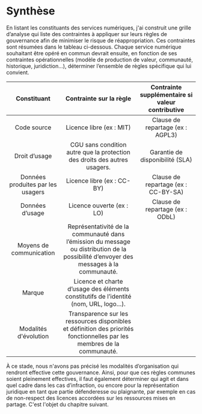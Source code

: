 # Synthèse

En listant les constituants des services numériques, j'ai construit une grille d’analyse qui liste des contraintes à appliquer sur leurs règles de gouvernance afin de minimiser le risque de réappropriation. Ces contraintes sont résumées dans le tableau ci-dessous. Chaque service numérique souhaitant être opéré en commun devrait ensuite, en fonction de ses contraintes opérationnelles (modèle de production de valeur, communauté, historique, juridiction…), déterminer l’ensemble de règles spécifique qui lui convient.

|            Constituant            |                                                         Contrainte sur la règle                                                        | Contrainte supplémentaire si valeur contributive |
|:---------------------------------:|:--------------------------------------------------------------------------------------------------------------------------------------:|:------------------------------------------------:|
|            Code source            | Licence libre (ex : MIT)                                                                                                               | Clause de repartage (ex : AGPL3)                 |
|           Droit d’usage           | CGU sans condition autre que la protection des droits des autres usagers.                                                              | Garantie de disponibilité (SLA)                  |
| Données produites par les usagers | Licence libre (ex : CC-BY)                                                                                                             | Clause de repartage (ex : CC-BY-SA)              |
|          Données d’usage          | Licence ouverte (ex : LO)                                                                                                              | Clause de repartage (ex : ODbL)                  |
|      Moyens de communication      | Représentativité de la communauté dans l’émission du message ou distribution de la possibilité d’envoyer des messages à la communauté. |                                                  |
|               Marque              | Licence et charte d’usage des éléments constitutifs de l’identité (nom, URL, logo…).                                                   |                                                  |
|       Modalités d'évolution       | Transparence sur les ressources disponibles et définition des priorités fonctionnelles par les membres de la communauté.               |                                                  |

À ce stade, nous n'avons pas précisé les modalités d’organisation qui rendront effective cette gouvernance. Ainsi, pour que ces règles communes soient pleinement effectives, il faut également déterminer qui agit et dans quel cadre dans les cas d’infraction, ou encore pour la représentation juridique en tant que partie défenderesse ou plaignante, par exemple en cas de non-respect des licences accordées sur les ressources mises en partage. C'est l'objet du chapitre suivant.
